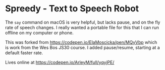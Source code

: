 
# Spreedy - Text to Speech Robot

The `say` command on macOS is very helpful, but lacks pause, and on the fly rate of speech changes. I really wanted a portable file for this that I can run offline on my computer or phone. 

This was forked from https://codepen.io/ElaMoscicka/pen/MQyVbp which is work from the Wes Bos JS30 course. I added pause/resume, starting at a default faster rate. 

Lives online at https://codepen.io/ArleyM/full/yqyjPE/
